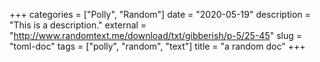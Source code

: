 +++
categories = ["Polly", "Random"]
date = "2020-05-19"
description = "This is a description."
external = "http://www.randomtext.me/download/txt/gibberish/p-5/25-45"
slug = "toml-doc"
tags = ["polly", "random", "text"]
title = "a random doc"
+++

